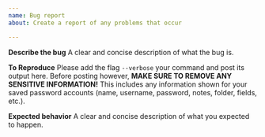 ```yaml
---
name: Bug report
about: Create a report of any problems that occur

---
```


**Describe the bug**
A clear and concise description of what the bug is.

**To Reproduce**
Please add the flag `--verbose` your command and post its output here. Before posting however, **MAKE SURE TO REMOVE ANY SENSITIVE INFORMATION!** This includes any information shown for your saved password accounts (name, username, password, notes, folder, fields, etc.).

**Expected behavior**
A clear and concise description of what you expected to happen.
